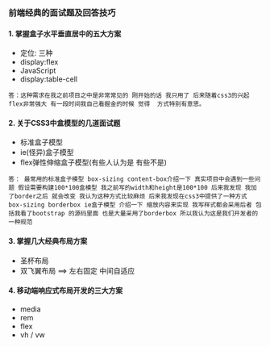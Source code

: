 ### 前端经典的面试题及回答技巧

#### 1. 掌握盒子水平垂直居中的五大方案

- 定位: 三种
- display:flex
- JavaScript
- display:table-cell

```
答：这种需求在我之前项目之中是非常常见的 刚开始的话 我只用了 后来随着css3的兴起 flex非常强大 有一段时间我自己看掘金的时候 觉得  方式特别有意思。
```



#### 2. 关于CSS3中盒模型的几道面试题

- 标准盒子模型
- ie(怪异)盒子模型
- flex弹性伸缩盒子模型(有些人认为是 有些不是)

```
答： 最常用的标准盒子模型 box-sizing content-box介绍一下 真实项目中会遇到一些问题 假设需要构建100*100盒模型 我之前写的width和height是100*100 后来我发现 我加了border之后 就会改变 我认为这种方式比较麻烦 后来我发现在css3中提供了一种方式 box-sizing borderbox ie盒子模型 介绍一下 缩放内容来实现 我写样式都会采用后者 包括我看了bootstrap 的源码里面 也是大量采用了borderbox 所以我认为这是我们开发者的一种规范
```



#### 3. 掌握几大经典布局方案

- 圣杯布局
- 双飞翼布局    ==> 左右固定 中间自适应



#### 4. 移动端响应式布局开发的三大方案

- media
- rem
- flex
- vh / vw